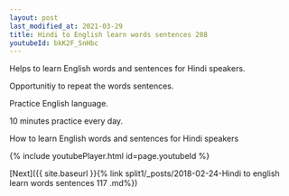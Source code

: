 ```yaml
---
layout: post
last_modified_at: 2021-03-29
title: Hindi to English learn words sentences 288 
youtubeId: bkK2F_SnHbc
---
```

 
 
Helps to learn English words and sentences for Hindi speakers.

Opportunitiy to repeat the words sentences. 

Practice English language. 
 
10 minutes practice every day. 
 
How to learn English words and sentences for Hindi speakers 
 
{% include youtubePlayer.html id=page.youtubeId %}
 
 
[Next]({{ site.baseurl }}{% link  split1/_posts/2018-02-24-Hindi to english learn words sentences 117 .md%})
 
